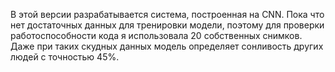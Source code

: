 В этой версии разрабатывается система, построенная на CNN. 
Пока что нет достаточных данных для тренировки модели, поэтому для проверки работоспособности кода я использовала 20 собственных снимков. 
Даже при таких скудных данных модель определяет сонливость других людей с точностью 45%.
